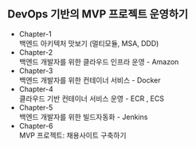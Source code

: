 ## DevOps 기반의 MVP 프로젝트 운영하기 
- Chapter-1  
백엔드 아키텍처 맛보기 (멀티모듈, MSA, DDD)
- Chapter-2  
백엔드 개발자를 위한 클라우드 인프라 운영 - Amazon
- Chapter-3  
백엔드 개발자를 위한 컨테이너 서비스 - Docker
- Chapter-4  
클라우드 기반 컨테이너 서비스 운영 - ECR , ECS
- Chapter-5  
백엔드 개발자를 위한 빌드자동화 - Jenkins
- Chapter-6  
MVP 프로젝트: 채용사이트 구축하기





